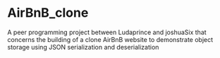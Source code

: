 # AirBnB_clone
A peer programming project between Ludaprince and joshuaSix that concerns the building of a clone AirBnB website to demonstrate object storage using JSON serialization and deserialization
